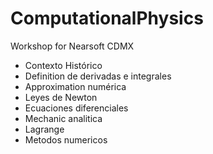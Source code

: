 # ComputationalPhysics
Workshop for Nearsoft CDMX

* Contexto Histórico
* Definition de derivadas e integrales
* Approximation numérica
* Leyes de Newton
* Ecuaciones diferenciales
* Mechanic analitica
* Lagrange
* Metodos numericos
